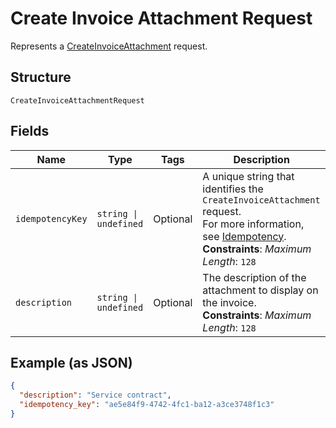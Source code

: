 
# Create Invoice Attachment Request

Represents a [CreateInvoiceAttachment](../../doc/api/invoices.md#create-invoice-attachment) request.

## Structure

`CreateInvoiceAttachmentRequest`

## Fields

| Name | Type | Tags | Description |
|  --- | --- | --- | --- |
| `idempotencyKey` | `string \| undefined` | Optional | A unique string that identifies the `CreateInvoiceAttachment` request.<br>For more information, see [Idempotency](https://developer.squareup.com/docs/build-basics/common-api-patterns/idempotency).<br>**Constraints**: *Maximum Length*: `128` |
| `description` | `string \| undefined` | Optional | The description of the attachment to display on the invoice.<br>**Constraints**: *Maximum Length*: `128` |

## Example (as JSON)

```json
{
  "description": "Service contract",
  "idempotency_key": "ae5e84f9-4742-4fc1-ba12-a3ce3748f1c3"
}
```

